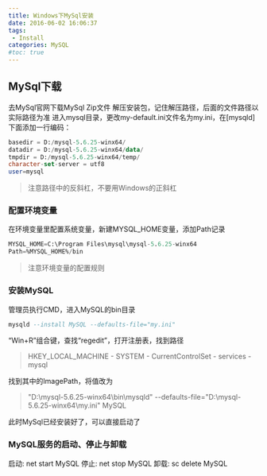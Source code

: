 ```yaml
---
title: Windows下MySql安装
date: 2016-06-02 16:06:37
tags: 
 - Install
categories: MySQL
#toc: true
---
```

## MySql下载
<!--more-->
去MySql官网下载MySql Zip文件
解压安装包，记住解压路径，后面的文件路径以实际路径为准
进入mysql目录，更改my-default.ini文件名为my.ini，在[mysqld]下面添加一行编码：
``` sql
basedir = D:/mysql-5.6.25-winx64/
datadir = D:/mysql-5.6.25-winx64/data/
tmpdir = D:/mysql-5.6.25-winx64/temp/
character-set-server = utf8
user=mysql
```
> 注意路径中的反斜杠，不要用Windows的正斜杠

### 配置环境变量
在环境变量里配置系统变量，新建MYSQL_HOME变量，添加Path记录
``` sql
MYSQL_HOME=C:\Program Files\mysql\mysql-5.6.25-winx64
Path=%MYSQL_HOME%/bin
```
> 注意环境变量的配置规则

### 安装MySQL

管理员执行CMD，进入MySQL的bin目录
``` sql
mysqld --install MySQL --defaults-file="my.ini"
```

“Win+R”组合键，查找“regedit”，打开注册表，找到路径
> HKEY_LOCAL_MACHINE - SYSTEM - CurrentControlSet - services - mysql

找到其中的ImagePath，将值改为
> "D:\mysql-5.6.25-winx64\bin\mysqld" --defaults-file="D:\mysql-5.6.25-winx64\my.ini" MySQL

此时MySql已经安装好了，可以直接启动了

### MySQL服务的启动、停止与卸载
启动: net start MySQL
停止: net stop MySQL
卸载: sc delete MySQL